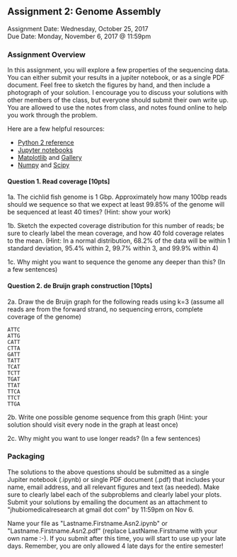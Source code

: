 ## Assignment 2: Genome Assembly
Assignment Date: Wednesday, October 25, 2017<br>
Due Date: Monday, November 6, 2017 @ 11:59pm <br>

### Assignment Overview

In this assignment, you will explore a few properties of the sequencing data. 
You can either submit your results in a jupiter notebook, or as a single PDF document.
Feel free to sketch the figures by hand, and then include a photograph of your solution.
I encourage you to discuss your solutions with other members of the class, but 
everyone should submit their own write up. You are allowed to use the notes from class, 
and notes found online to help you work through the problem. 

Here are a few helpful resources:

- [Python 2 reference](https://docs.python.org/2/reference/index.html)
- [Jupyter notebooks](http://jupyter.org/)
- [Matplotlib](https://matplotlib.org/) and [Gallery](https://matplotlib.org/gallery.html)
- [Numpy](http://www.numpy.org/) and [Scipy](https://www.scipy.org/)


#### Question 1. Read coverage [10pts]

1a. The cichlid fish genome is 1 Gbp. Approximately how many 100bp reads should we sequence so that we expect at least 99.85% of the genome will be sequenced at least 40 times? (Hint: show your work)

1b. Sketch the expected coverage distribution for this number of reads; be sure to clearly label the mean coverage, and how 40 fold coverage relates to the mean. (Hint: In a normal distribution, 68.2% of the data will be within 1 standard deviation, 95.4% within 2, 99.7% within 3, and 99.9% within 4)

1c. Why might you want to sequence the genome any deeper than this? (In a few sentences)


#### Question 2. de Bruijn graph construction [10pts]

2a. Draw the de Bruijn graph for the following reads using k=3 (assume all reads are from the forward strand, no sequencing errors, complete coverage of the genome)

    ATTC
    ATTG
    CATT
    CTTA
    GATT
    TATT
    TCAT
    TCTT
    TGAT
    TTAT
    TTCA
    TTCT
    TTGA

2b. Write one possible genome sequence from this graph 
(Hint: your solution should visit every node in the graph at least once)

2c. Why might you want to use longer reads? (In a few sentences)

### Packaging

The solutions to the above questions should be submitted as a single Jupiter notebook (.ipynb) 
or single PDF document (.pdf) that includes your name, email address, and all relevant figures
and text (as needed). Make sure to clearly label each of the subproblems and clearly label 
your plots. Submit your solutions by emailing the document as an attachment 
to "jhubiomedicalresearch at gmail dot com" by 11:59pm on Nov 6. 

Name your file as "Lastname.Firstname.Asn2.ipynb" or "Lastname.Firstname.Asn2.pdf" 
(replace LastName.Firstname with your own name :-). If you submit after this time,
you will start to use up your late days. Remember, you are only allowed 4 late days 
for the entire semester!


